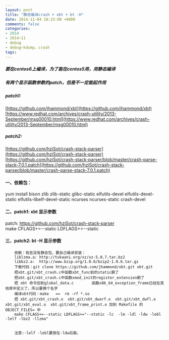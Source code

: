 ```yaml
---
layout: post
title: "静态编译crash + xbt + bt -H"
date: 2014-11-04 18:23:00 +0800
comments: false
categories:
- 2014
- 2014~11
- debug
- debug~kdump、crash
tags: 
---
```

##### 要在centos6上编译，为了能在centos5用，用静态编译
##### 有两个显示函数参数的patch，但是不一定能起作用  
##### patch1:
[https://github.com/jhammond/xbt](https://github.com/jhammond/xbt)
[https://www.redhat.com/archives/crash-utility/2013-September/msg00010.html](https://www.redhat.com/archives/crash-utility/2013-September/msg00010.html)
##### patch2:
[https://github.com/hziSot/crash-stack-parser](https://github.com/hziSot/crash-stack-parser)
[https://github.com/hziSot/crash-stack-parser/blob/master/crash-parse-stack-7.0.1.patch](https://github.com/hziSot/crash-stack-parser/blob/master/crash-parse-stack-7.0.1.patch)

#### 一、依赖包：
yum install bison zlib zlib-static glibc-static elfutils-devel elfutils-devel-static elfutils-libelf-devel-static ncurses ncurses-static crash-devel

#### 二、patch1: xbt 显示参数
patch: https://github.com/hziSot/crash-stack-parser  
make CFLAGS+=--static LDFLAGS+=--static

#### 三、patch2: bt -H 显示参数
```
	依赖：有些没有静态包，要自己编译安装：
	liblzma.a: http://tukaani.org/xz/xz-5.0.7.tar.bz2
	libbz2.a:  http://www.bzip.org/1.0.6/bzip2-1.0.6.tar.gz
	下载代码：git clone https://github.com/jhammond/xbt.git xbt.git
	把xbt.git/xbt_crash.c中函数xbt_func前的static删了
	把xbt.git/xbt_crash.c中函数xmod_init的register_extension删了
	把 xbt 命令加到global_data.c        函数x86_64_exception_frame已经在其他库中定义了，所以要换个名字
	编译xbt代码：make   ==  rm -rf *.so
	把 xbt.git/xbt_crash.o  xbt.git/xbt_dwarf.o  xbt.git/xbt_dwfl.o  xbt.git/xbt_eval.o  xbt.git/xbt_frame_print.o 加到 Makefile 的 OBJECT_FILES= 中
	make CFLAGS+=--static LDFLAGS+="--static -lc  -lm -ldl -ldw -lebl -lelf -lbz2 -llzma"


	注意:-lelf -lebl要放在-ldw后面。
```
